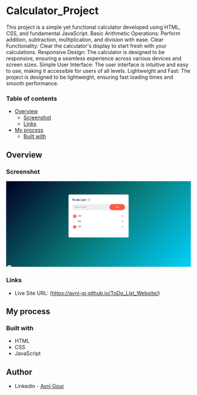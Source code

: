 # Calculator_Project
This project is a simple yet functional calculator developed using HTML, CSS, and fundamental JavaScript.
Basic Arithmetic Operations: Perform addition, subtraction, multiplication, and division with ease.
Clear Functionality: Clear the calculator's display to start fresh with your calculations.
Responsive Design: The calculator is designed to be responsive, ensuring a seamless experience across various devices and screen sizes.
Simple User Interface: The user interface is intuitive and easy to use, making it accessible for users of all levels.
Lightweight and Fast: The project is designed to be lightweight, ensuring fast loading times and smooth performance.

### Table of contents

- [Overview](#overview)
  - [Screenshot](#screenshot)
  - [Links](#links)
- [My process](#my-process)
  - [Built with](#built-with)

## Overview

### Screenshot

![](https://github.com/Avni-gr/ToDo_List_Website/blob/main/Screenshot%20(34).png?raw=true)

### Links

- Live Site URL: (https://avni-gr.github.io/ToDo_List_Website/)

## My process

### Built with

- HTML
- CSS
- JavaScript

## Author

- Linkedin - [Avni Gour](https://www.linkedin.com/in/avni-gour-aa2375201/)







